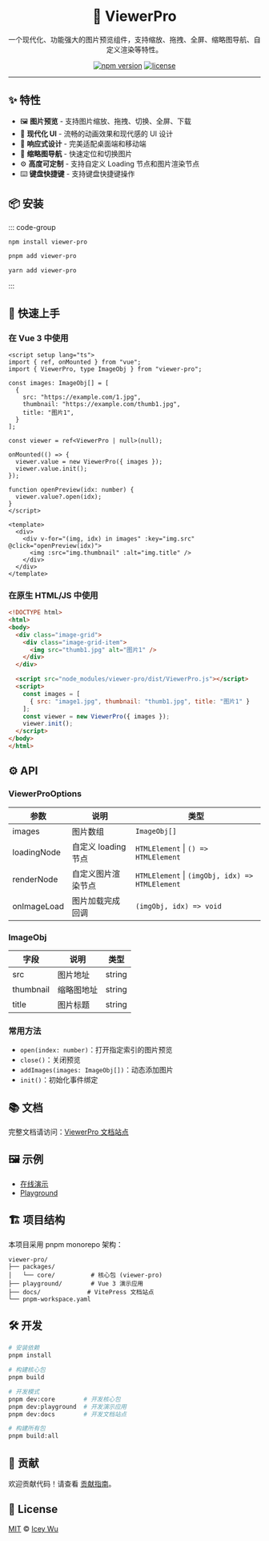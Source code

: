 <h1 align="center">🚀 ViewerPro</h1>
<p align="center">一个现代化、功能强大的图片预览组件，支持缩放、拖拽、全屏、缩略图导航、自定义渲染等特性。</p>

<p align="center">
  <a href="https://www.npmjs.com/package/viewer-pro"><img src="https://img.shields.io/npm/v/viewer-pro.svg" alt="npm version"></a>
  <a href="https://github.com/iceywu/viewer-pro/blob/main/LICENSE"><img src="https://img.shields.io/npm/l/viewer-pro.svg" alt="license"></a>
</p>

---

## ✨ 特性

- 🖼️ **图片预览** - 支持图片缩放、拖拽、切换、全屏、下载
- 🎨 **现代化 UI** - 流畅的动画效果和现代感的 UI 设计
- 📱 **响应式设计** - 完美适配桌面端和移动端
- 🎯 **缩略图导航** - 快速定位和切换图片
- ⚙️ **高度可定制** - 支持自定义 Loading 节点和图片渲染节点
- ⌨️ **键盘快捷键** - 支持键盘快捷键操作

## 📦 安装

::: code-group

```bash [npm]
npm install viewer-pro
```

```bash [pnpm]
pnpm add viewer-pro
```

```bash [yarn]
yarn add viewer-pro
```

:::

## 🚀 快速上手

### 在 Vue 3 中使用

```vue
<script setup lang="ts">
import { ref, onMounted } from "vue";
import { ViewerPro, type ImageObj } from "viewer-pro";

const images: ImageObj[] = [
  {
    src: "https://example.com/1.jpg",
    thumbnail: "https://example.com/thumb1.jpg",
    title: "图片1",
  }
];

const viewer = ref<ViewerPro | null>(null);

onMounted(() => {
  viewer.value = new ViewerPro({ images });
  viewer.value.init();
});

function openPreview(idx: number) {
  viewer.value?.open(idx);
}
</script>

<template>
  <div>
    <div v-for="(img, idx) in images" :key="img.src" @click="openPreview(idx)">
      <img :src="img.thumbnail" :alt="img.title" />
    </div>
  </div>
</template>
```

### 在原生 HTML/JS 中使用

```html
<!DOCTYPE html>
<html>
<body>
  <div class="image-grid">
    <div class="image-grid-item">
      <img src="thumb1.jpg" alt="图片1" />
    </div>
  </div>

  <script src="node_modules/viewer-pro/dist/ViewerPro.js"></script>
  <script>
    const images = [
      { src: "image1.jpg", thumbnail: "thumb1.jpg", title: "图片1" }
    ];
    const viewer = new ViewerPro({ images });
    viewer.init();
  </script>
</body>
</html>
```

## ⚙️ API

### ViewerProOptions

| 参数           | 说明                         | 类型                                        |
| -------------- | ---------------------------- | ------------------------------------------- |
| images         | 图片数组                      | `ImageObj[]`                                |
| loadingNode    | 自定义 loading 节点           | `HTMLElement` \| `() => HTMLElement`        |
| renderNode     | 自定义图片渲染节点            | `HTMLElement` \| `(imgObj, idx) => HTMLElement` |
| onImageLoad    | 图片加载完成回调              | `(imgObj, idx) => void`                     |

### ImageObj

| 字段      | 说明         | 类型     |
| --------- | ------------ | -------- |
| src       | 图片地址     | string   |
| thumbnail | 缩略图地址   | string   |
| title     | 图片标题     | string   |

### 常用方法

- `open(index: number)`：打开指定索引的图片预览
- `close()`：关闭预览
- `addImages(images: ImageObj[])`：动态添加图片
- `init()`：初始化事件绑定

## 📚 文档

完整文档请访问：[ViewerPro 文档站点](https://iceywu.github.io/viewer-pro/)

## 🖼️ 示例

- [在线演示](https://iceywu.github.io/viewer-pro/demos/basic)
- [Playground](./playground)

## 🏗️ 项目结构

本项目采用 pnpm monorepo 架构：

```
viewer-pro/
├── packages/
│   └── core/          # 核心包 (viewer-pro)
├── playground/        # Vue 3 演示应用
├── docs/             # VitePress 文档站点
└── pnpm-workspace.yaml
```

## 🛠️ 开发

```bash
# 安装依赖
pnpm install

# 构建核心包
pnpm build

# 开发模式
pnpm dev:core        # 开发核心包
pnpm dev:playground  # 开发演示应用
pnpm dev:docs        # 开发文档站点

# 构建所有包
pnpm build:all
```

## 🤝 贡献

欢迎贡献代码！请查看 [贡献指南](CONTRIBUTING.md)。

## 📝 License

[MIT](LICENSE) © [Icey Wu](https://github.com/iceywu)